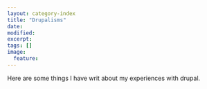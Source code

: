 ```yaml
---
layout: category-index
title: "Drupalisms"
date: 
modified:
excerpt:
tags: []
image:
  feature:
---
```


Here are some things I have writ about my experiences with drupal.